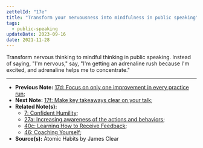 ```yaml
---
zettelId: "17e"
title: "Transform your nervousness into mindfulness in public speaking"
tags:
  - public-speaking
updateDate: 2023-09-16
date: 2021-11-28
---
```


Transform nervous thinking to mindful thinking in public speaking. Instead of saying, "I'm nervous," say, "I'm getting an adrenaline rush because I'm excited, and adrenaline helps me to concentrate."

---

- **Previous Note:** [17d: Focus on only one improvement in every practice run](/notes/17d/);
- **Next Note:** [17f: Make key takeaways clear on your talk](/notes/17f/);
- **Related Note(s):**
  - [7: Confident Humility](/notes/7/);
  - [27a: Increasing awareness of the actions and behaviors](/notes/27a/);
  - [40c: Learning How to Receive Feedback](/notes/40c/);
  - [46: Coaching Yourself](/notes/46/);
- **Source(s):** Atomic Habits by James Clear
